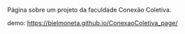 Página sobre um projeto da faculdade Conexão Coletiva.

demo: https://bielmoneta.github.io/ConexaoColetiva_page/
